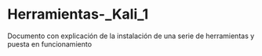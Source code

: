 # Herramientas-_Kali_1
Documento con explicación de la instalación de una serie de herramientas y puesta en funcionamiento 
